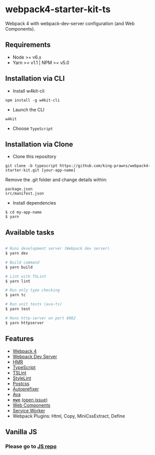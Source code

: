 # webpack4-starter-kit-ts

Webpack 4 with webpack-dev-server configuration (and Web Components).

## Requirements

- Node >= v6.x
- Yarn >= v1.1 | NPM >= v5.0

## Installation via CLI

  * Install w4kit-cli

```
npm install -g w4kit-cli
```

  * Launch the CLI

```
w4kit
```

  * Choose `TypeScript`

## Installation via Clone

* Clone this repository

```
git clone -b typescript https://github.com/king-prawns/webpack4-starter-kit.git [your-app-name]
```

Remove the .git folder and change details within:

```
package.json
src/manifest.json
```

* Install dependencies

```
$ cd my-app-name
$ yarn
```

## Available tasks

```sh

# Runs development server (Webpack dev server)
$ yarn dev

# Build command
$ yarn build

# Lint with TSLint
$ yarn lint

# Run only type checking
$ yarn tc

# Run unit tests (ava-ts)
$ yarn test

# Runs http-server on port 8082
$ yarn httpserver

```

## Features

* [Webpack 4](https://github.com/webpack/webpack)
* [Webpack Dev Server](https://github.com/webpack/webpack-dev-server)
* [HMR](https://webpack.js.org/concepts/hot-module-replacement/)
* [TypeScript](http://www.typescriptlang.org/)
* [TSLint](https://palantir.github.io/tslint/)
* [StyleLint](https://github.com/stylelint/stylelint)
* [Postcss](https://github.com/postcss/postcss)
* [Autoprefixer](https://github.com/postcss/autoprefixer)
* [Ava](https://github.com/avajs/ava)
* <s>[nyc](https://github.com/istanbuljs/nyc)</s> [(open issue)](https://github.com/andywer/ava-ts/issues/7)
* [Web Components](https://developer.mozilla.org/en-US/docs/Web/Web_Components)
* [Service Worker](https://github.com/NekR/offline-plugin)
* Webpack Plugins: Html, Copy, MiniCssExtract, Define

## Vanilla JS

### Please go to [JS repo](https://github.com/king-prawns/webpack4-starter-kit)
